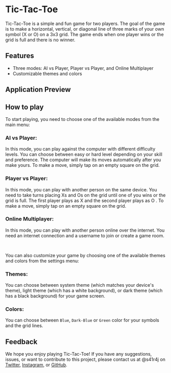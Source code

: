 # Tic-Tac-Toe

Tic-Tac-Toe is a simple and fun game for two players. The goal of the game is to make a horizontal, vertical, or diagonal line of three marks of your own symbol (X or O) on a 3x3 grid. The game ends when one player wins or the grid is full and there is no winner.

## Features

- Three modes: AI vs Player, Player vs Player, and Online Multiplayer
- Customizable themes and colors

## Application Preview


## How to play

To start playing, you need to choose one of the available modes from the main menu:

### AI vs Player: 
In this mode, you can play against the computer with different difficulty levels. You can choose between easy or hard level depending on your skill and preference. The computer will make its moves automatically after you make yours. To make a move, simply tap on an empty square on the grid.

### Player vs Player: 
In this mode, you can play with another person on the same device. You need to take turns placing Xs and Os on the grid until one of you wins or the grid is full. The first player plays as X and the second player plays as O . To make a move, simply tap on an empty square on the grid.

### Online Multiplayer: 
In this mode, you can play with another person online over the internet. You need an internet connection and a username to join or create a game room.

<br>

You can also customize your game by choosing one of the available themes and colors from the settings menu:

### Themes: 
You can choose between system theme (which matches your device's theme), light theme (which has a white background), or dark theme (which has a black background) for your game screen.

### Colors: 
You can choose between `Blue`, `Dark-Blue` or `Green` color for your symbols and the grid lines.



## Feedback

We hope you enjoy playing Tic-Tac-Toe! If you have any suggestions, issues, or want to contribute to this project, please contact us at @s41r4j on [Twitter](https://twitter.com/s41r4j), [Instagram](https://www.instagram.com/s41r4j/), or [GitHub](https://github.com/s41r4j).
